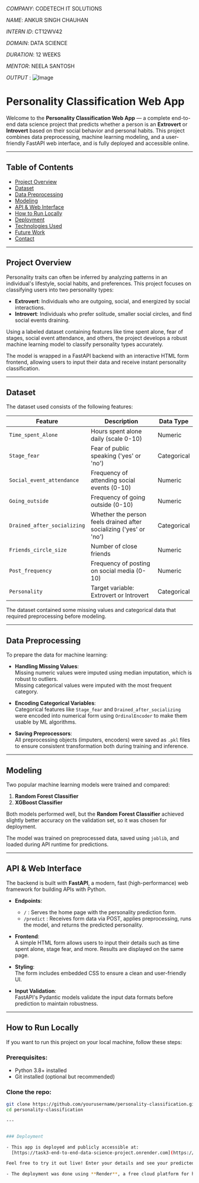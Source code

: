 *COMPANY*: CODETECH IT SOLUTIONS

*NAME*: ANKUR SINGH CHAUHAN

*INTERN ID*: CT12WV42

*DOMAIN*: DATA SCIENCE

*DURATION*: 12 WEEKS

*MENTOR*: NEELA SANTOSH

*OUTPUT* : ![Image](https://github.com/user-attachments/assets/a0b80eaf-c292-48f4-b940-ed3159f801ee)

# Personality Classification Web App

Welcome to the **Personality Classification Web App** — a complete end-to-end data science project that predicts whether a person is an **Extrovert** or **Introvert** based on their social behavior and personal habits. This project combines data preprocessing, machine learning modeling, and a user-friendly FastAPI web interface, and is fully deployed and accessible online.

---

## Table of Contents

- [Project Overview](#project-overview)  
- [Dataset](#dataset)  
- [Data Preprocessing](#data-preprocessing)  
- [Modeling](#modeling)  
- [API & Web Interface](#api--web-interface)  
- [How to Run Locally](#how-to-run-locally)  
- [Deployment](#deployment)  
- [Technologies Used](#technologies-used)  
- [Future Work](#future-work)  
- [Contact](#contact)

---

## Project Overview

Personality traits can often be inferred by analyzing patterns in an individual's lifestyle, social habits, and preferences. This project focuses on classifying users into two personality types:

- **Extrovert**: Individuals who are outgoing, social, and energized by social interactions.  
- **Introvert**: Individuals who prefer solitude, smaller social circles, and find social events draining.

Using a labeled dataset containing features like time spent alone, fear of stages, social event attendance, and others, the project develops a robust machine learning model to classify personality types accurately.

The model is wrapped in a FastAPI backend with an interactive HTML form frontend, allowing users to input their data and receive instant personality classification.

---

## Dataset

The dataset used consists of the following features:

| Feature                    | Description                                      | Data Type    |
|----------------------------|------------------------------------------------|--------------|
| `Time_spent_Alone`         | Hours spent alone daily (scale 0-10)            | Numeric      |
| `Stage_fear`               | Fear of public speaking ('yes' or 'no')         | Categorical  |
| `Social_event_attendance`  | Frequency of attending social events (0-10)     | Numeric      |
| `Going_outside`            | Frequency of going outside (0-10)                | Numeric      |
| `Drained_after_socializing`| Whether the person feels drained after socializing ('yes' or 'no') | Categorical  |
| `Friends_circle_size`      | Number of close friends                            | Numeric      |
| `Post_frequency`           | Frequency of posting on social media (0-10)     | Numeric      |
| `Personality`              | Target variable: Extrovert or Introvert          | Categorical  |

The dataset contained some missing values and categorical data that required preprocessing before modeling.

---

## Data Preprocessing

To prepare the data for machine learning:

- **Handling Missing Values**:  
  Missing numeric values were imputed using median imputation, which is robust to outliers.  
  Missing categorical values were imputed with the most frequent category.

- **Encoding Categorical Variables**:  
  Categorical features like `Stage_fear` and `Drained_after_socializing` were encoded into numerical form using `OrdinalEncoder` to make them usable by ML algorithms.

- **Saving Preprocessors**:  
  All preprocessing objects (imputers, encoders) were saved as `.pkl` files to ensure consistent transformation both during training and inference.

---

## Modeling

Two popular machine learning models were trained and compared:

1. **Random Forest Classifier**  
2. **XGBoost Classifier**

Both models performed well, but the **Random Forest Classifier** achieved slightly better accuracy on the validation set, so it was chosen for deployment.

The model was trained on preprocessed data, saved using `joblib`, and loaded during API runtime for predictions.

---

## API & Web Interface

The backend is built with **FastAPI**, a modern, fast (high-performance) web framework for building APIs with Python.

- **Endpoints**:  
  - `/` : Serves the home page with the personality prediction form.  
  - `/predict` : Receives form data via POST, applies preprocessing, runs the model, and returns the predicted personality.

- **Frontend**:  
  A simple HTML form allows users to input their details such as time spent alone, stage fear, and more. Results are displayed on the same page.

- **Styling**:  
  The form includes embedded CSS to ensure a clean and user-friendly UI.

- **Input Validation**:  
  FastAPI's Pydantic models validate the input data formats before prediction to maintain robustness.

---

## How to Run Locally

If you want to run this project on your local machine, follow these steps:

### Prerequisites:

- Python 3.8+ installed
- Git installed (optional but recommended)

### Clone the repo:

```bash
git clone https://github.com/yourusername/personality-classification.git
cd personality-classification

---


### Deployment

- This app is deployed and publicly accessible at:  
  [https://task3-end-to-end-data-science-project.onrender.com](https://task3-end-to-end-data-science-project.onrender.com)

Feel free to try it out live! Enter your details and see your predicted personality type instantly.

- The deployment was done using **Render**, a free cloud platform for hosting web apps. The backend FastAPI app, along with all the saved models and preprocessors, was uploaded and configured on Render for easy access without needing to run locally.
